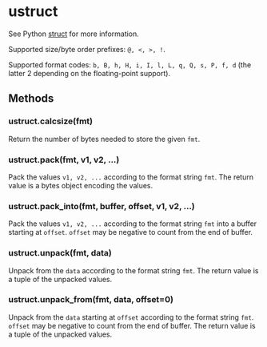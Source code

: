 # ustruct

See Python [struct](https://docs.python.org/3/library/struct.html) for more information.

Supported size/byte order prefixes: `@, <, >, !`.

Supported format codes: `b, B, h, H, i, I, l, L, q, Q, s, P, f, d` \(the latter 2 depending on the floating-point support\).

## Methods

### ustruct.calcsize\(fmt\)

Return the number of bytes needed to store the given `fmt`.

### ustruct.pack\(fmt, v1, v2, ...\)

Pack the values `v1, v2, ...` according to the format string `fmt`. The return value is a bytes object encoding the values.

### ustruct.pack\_into\(fmt, buffer, offset, v1, v2, ...\)

Pack the values `v1, v2, ...` according to the format string `fmt` into a buffer starting at `offset`. `offset` may be negative to count from the end of buffer.

### ustruct.unpack\(fmt, data\)

Unpack from the `data` according to the format string `fmt`. The return value is a tuple of the unpacked values.

### ustruct.unpack\_from\(fmt, data, offset=0\)

Unpack from the `data` starting at `offset` according to the format string `fmt`. `offset` may be negative to count from the end of buffer. The return value is a tuple of the unpacked values.

